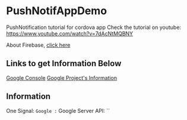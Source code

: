 # PushNotifAppDemo
PushNotification tutorial for cordova app
Check the tutorial on youtube:
https://www.youtube.com/watch?v=7dAcNtMQBNY

About Firebase, [click here](https://www.youtube.com/watch?v=zvrcmOCVKY8)

## Links to get Information Below

[Google Console](https://console.developers.google.com)
[Google Project's Information](https://console.developers.google.com/iam-admin/settings/project?project=pushapp-142113)

## Information

One Signal: ``
Google : ``
Google Server API: ``

